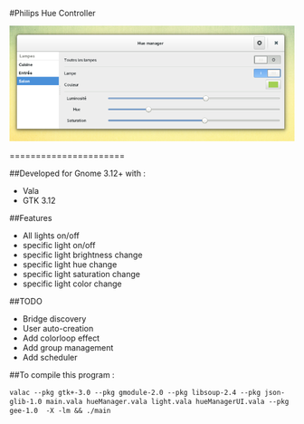 #Philips Hue Controller

![ScreenShot](https://raw.githubusercontent.com/gcrielou/HueVala/master/hue_screenshot.png)

======================

##Developed for Gnome 3.12+ with :
* Vala
* GTK 3.12

##Features
* All lights on/off
* specific light on/off
* specific light brightness change
* specific light hue change
* specific light saturation change
* specific light color change

##TODO
* Bridge discovery
* User auto-creation
* Add colorloop effect
* Add group management
* Add scheduler 

##To compile this program :

```Shell
valac --pkg gtk+-3.0 --pkg gmodule-2.0 --pkg libsoup-2.4 --pkg json-glib-1.0 main.vala hueManager.vala light.vala hueManagerUI.vala --pkg gee-1.0  -X -lm && ./main
```
